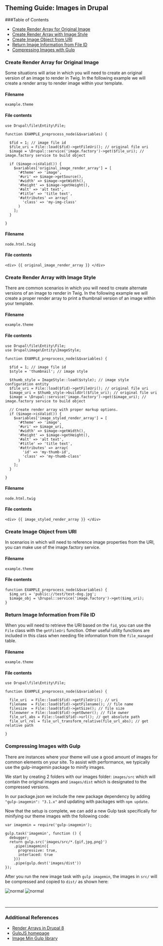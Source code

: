 ## Theming Guide: Images in Drupal

###Table of Contents
- <a href="#origrenderarray">Create Render Array for Original Image</a>
- <a href="#stylerenderarray">Create Render Array with Image Style</a>
- <a href="#imguri">Create Image Object from URI</a>
- <a href="#imgfiduri">Return Image Information from File ID</a>
- <a href="#gulpcompr">Compressing Images with Gulp</a>


<!-- -------------------------- -->


<a name="origrenderarray"></a>
### Create Render Array for Original Image
Some situations will arise in which you will need to create an original version of an image to render in Twig. In the following example we will create a render array to render image within your template. 

#### Filename
`example.theme`

#### File contents
```
use Drupal\file\Entity\File;

function EXAMPLE_preprocess_node(&$variables) {

  $fid = 1; // image file id
  $file_uri = File::load($fid)->getFileUri(); // original file uri
  $image = \Drupal::service('image.factory')->get($file_uri); // image.factory service to build object

  if ($image->isValid()) {
    $variables['original_image_render_array'] = [
      '#theme' => 'image',
      '#uri' => $image->getSource(),
      '#width' => $image->getWidth(),
      '#height' => $image->getHeight(),
      '#alt' => 'alt text',
      '#title' => 'title text',
      '#attributes' => array(
        'class' => 'my-img-class'
      )
    ];
  }

}
```

#### Filename
`node.html.twig`

#### File contents
```
<div> {{ original_image_render_array }} </div>
```


<!-- -------------------------- -->


<a name="stylerenderarray"></a>
### Create Render Array with Image Style
There are common scenarios in which you will need to create alternate versions of an image to render in Twig. In the following example we will create a proper render array to print a thumbnail version of an image within your template. 

#### Filename
`example.theme`

#### File contents
```
use Drupal\file\Entity\File;
use Drupal\image\Entity\ImageStyle;

function EXAMPLE_preprocess_node(&$variables) {

  $fid = 1; // image file id
  $style = 'thumbnail'; // image style

  $thumb_style = ImageStyle::load($style); // image style configuration entity
  $file_uri = File::load($fid)->getFileUri(); // original file uri
  $image_uri = $thumb_style->buildUrl($file_uri); // original file uri
  $image = \Drupal::service('image.factory')->get($image_uri); // image.factory service to build object

  // Create render array with proper markup options.
  if ($image->isValid()) { 
    $variables['image_styled_render_array'] = [
      '#theme' => 'image',
      '#uri' => $image_uri,
      '#width' => $image->getWidth(),
      '#height' => $image->getHeight(),
      '#alt' => 'alt text',
      '#title' => 'title text',
      '#attributes' => array(
        'id' => 'my-thumb-id',
        'class' => 'my-thumb-class'
      )
    ];
  }

}
```

#### Filename
`node.html.twig`

#### File contents
```
<div> {{ image_styled_render_array }} </div>
```


<!-- -------------------------- -->


<!-- -------------------------- -->


<a name="imguri"></a>
### Create Image Object from URI
In scenarios in which will need to reference image properties from the URI, you can make use of the image.factory service. 

#### Filename
`example.theme`

#### File contents
```
function EXAMPLE_preprocess_node(&$variables) {
  $img_uri = 'public://test/test-dog.jpg';
  $image_obj = \Drupal::service('image.factory')->get($img_uri);
}
```
<!-- -------------------------- -->



<!-- -------------------------- -->


<a name="imgfiduri"></a>
### Return Image Information from File ID
When you will need to retrieve the URI based on the `fid`, you can use the `File` class with the `getFileUri` function. Other useful utility functions are included in this class when needing file information from the `file_managed` table. 

#### Filename
`example.theme`

#### File contents
```
use Drupal\file\Entity\File;

function EXAMPLE_preprocess_node(&$variables) { 

  file_uri  = File::load($fid)->getFileUri(); // uri
  filename  = File::load($fid)->getFilename(); // file name
  filesize  = File::load($fid)->getSize(); // file size
  fileowner = File::load($fid)->getOwner(); // file owner
  file_url_abs = File::load($fid)->url(); // get absolute path
  file_url_rel = file_url_transform_relative(file_url_abs); // get relative path
    
}

```
<!-- -------------------------- -->




<!-- -------------------------- -->

<a name="gulpcompr"></a>
### Compressing Images with Gulp
There are instances where your theme will use a good amount of images for common elements on your site. To assist with performance, we typically use the gulp-imagemin package to minify images. 

We start by creating 2 folders with our images folder: `images/src` which will contain the original images and `images/dist` which is designated to the compressed versions. 

In our package.json we include the new package dependency by adding `"gulp-imagemin": "3.1.x"` and updating with packages with `npm update`.

Now that the setup is complete, we can add a new Gulp task specifically for minifying our theme images with the following code: 

```
var imagemin = require('gulp-imagemin');

gulp.task('imagemin', function () {
  debugger;
  return gulp.src('images/src/*.{gif,jpg,png}')
    .pipe(imagemin({
      progressive: true,
      interlaced: true
    }))
    .pipe(gulp.dest('images/dist'))
});
```

After you run the new image task with `gulp imagemin`, the images in `src/` will be compressed and copied to `dist/` as shown here: 

![normal](https://content.screencast.com/users/BedimStudios/folders/Jing/media/9664c1e6-fb09-4a91-8855-e9b84bedf819/00001982.png "") ![normal](https://content.screencast.com/users/BedimStudios/folders/Jing/media/a74122bb-44cb-4e17-9e5f-036a9db13a5d/00001983.png "")



<!-- -------------------------- -->

<br><hr>

### Additional References
- <a href="https://www.drupal.org/docs/8/api/render-api/render-arrays">Render Arrays in Drupal 8</a>
-  <a href="http://gulpjs.com/">GulpJS homepage</a>
-  <a href="https://www.npmjs.com/package/gulp-imagemin">Image Min Gulp library</a>


